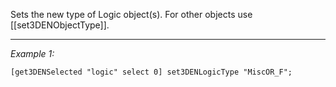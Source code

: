 Sets the new type of Logic object(s). For other objects use [[set3DENObjectType]].


---
*Example 1:*
```sqf
[get3DENSelected "logic" select 0] set3DENLogicType "MiscOR_F";
```